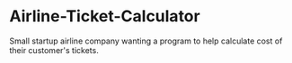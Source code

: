 # Airline-Ticket-Calculator
Small startup airline company wanting a program to help calculate cost of their customer's tickets.
